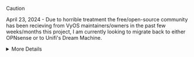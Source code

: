 > [!CAUTION]
> April 23, 2024 - Due to horrible treatment the free/open-source community has been recieving from VyOS maintainers/owners in the past few weeks/months this project, I am currently looking to migrate back to either OPNsense or to Unifi's Dream Machine. 
><details>
><summary>More Details</summary>
>
> onedr0p/unofficial-builds-for-vyos#134
>
> vyos/vyos-documentation#1324
>
> naa0yama/vyos-build-lts#8
>
> https://forum.vyos.io/t/vpp-addon-business-model-still-open-source/13177/27
>
></details>
